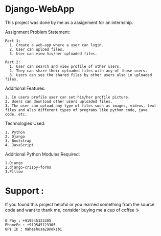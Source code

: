 # Django-WebApp
This project was done by me as a assignment for an internship.

Assignment Problem Statement:

    Part 1:
      1. Create a web-app where a user can login.
      2. User can upload files.
      3. User can view his/her uploaded files.

    Part 2:
      1. User can search and view profile of other users.
      2. They can share their uploaded files with any of those users.
      3. Users can see the shared files by other users also in uploaded files.

Additional Features:

    1. In users profile user can set his/her profile picture.
    2. Users can download other users uploaded files.
    3. The user can upload any type of files such as images, videos, text files and also different types of programs like python code, java code, etc.
    
Technologies Used:

    1. Python
    2. Django
    3. Bootstrap
    4. JavaScript
    
Additional Python Modules Required:
    
    1.Django
    2.django-crispy-forms
    3.Pillow

# Support :
If you found this project helpful or you learned something from the source code and want to thank me, consider buying me a cup of coffee ☕

    G Pay : +919545123305
    PhonePe : +919545123305
    UPI ID : maheshusa29@oksbi
